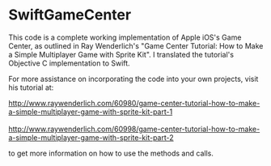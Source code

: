SwiftGameCenter
===============

This code is a complete working implementation of Apple iOS's Game Center, as outlined in Ray Wenderlich's "Game Center Tutorial: How to Make a Simple Multiplayer Game with Sprite Kit". I translated the tutorial's Objective C implementation to Swift.

For more assistance on incorporating the code into your own projects, visit his tutorial at:

http://www.raywenderlich.com/60980/game-center-tutorial-how-to-make-a-simple-multiplayer-game-with-sprite-kit-part-1
<br>
<br>
http://www.raywenderlich.com/60998/game-center-tutorial-how-to-make-a-simple-multiplayer-game-with-sprite-kit-part-2

to get more information on how to use the methods and calls.
